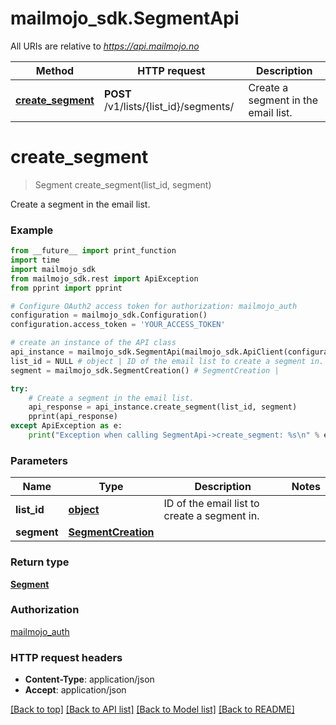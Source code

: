 # mailmojo_sdk.SegmentApi

All URIs are relative to *https://api.mailmojo.no*

Method | HTTP request | Description
------------- | ------------- | -------------
[**create_segment**](SegmentApi.md#create_segment) | **POST** /v1/lists/{list_id}/segments/ | Create a segment in the email list.


# **create_segment**
> Segment create_segment(list_id, segment)

Create a segment in the email list.

### Example
```python
from __future__ import print_function
import time
import mailmojo_sdk
from mailmojo_sdk.rest import ApiException
from pprint import pprint

# Configure OAuth2 access token for authorization: mailmojo_auth
configuration = mailmojo_sdk.Configuration()
configuration.access_token = 'YOUR_ACCESS_TOKEN'

# create an instance of the API class
api_instance = mailmojo_sdk.SegmentApi(mailmojo_sdk.ApiClient(configuration))
list_id = NULL # object | ID of the email list to create a segment in.
segment = mailmojo_sdk.SegmentCreation() # SegmentCreation | 

try:
    # Create a segment in the email list.
    api_response = api_instance.create_segment(list_id, segment)
    pprint(api_response)
except ApiException as e:
    print("Exception when calling SegmentApi->create_segment: %s\n" % e)
```

### Parameters

Name | Type | Description  | Notes
------------- | ------------- | ------------- | -------------
 **list_id** | [**object**](.md)| ID of the email list to create a segment in. | 
 **segment** | [**SegmentCreation**](SegmentCreation.md)|  | 

### Return type

[**Segment**](Segment.md)

### Authorization

[mailmojo_auth](../README.md#mailmojo_auth)

### HTTP request headers

 - **Content-Type**: application/json
 - **Accept**: application/json

[[Back to top]](#) [[Back to API list]](../README.md#documentation-for-api-endpoints) [[Back to Model list]](../README.md#documentation-for-models) [[Back to README]](../README.md)


